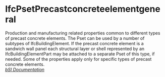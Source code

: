 IfcPsetPrecastconcreteelementgeneral
====================================
Production and manufacturing related properties common to different types of
precast concrete elements. The Pset can be used by a number of subtypes of
IfcBuildingElement. If the precast concrete element is a sandwich wall panel
each structural layer or shell represented by an IfcBuildingElementPart may be
attached to a separate Pset of this type, if needed. Some of the properties
apply only for specific types of precast concrete elements.  
[ _bSI
Documentation_](https://standards.buildingsmart.org/IFC/DEV/IFC4_2/FINAL/HTML/schema/ifcstructuralelementsdomain/pset/pset_precastconcreteelementgeneral.htm)


